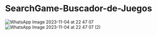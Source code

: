 # SearchGame-Buscador-de-Juegos


![WhatsApp Image 2023-11-04 at 22 47 07](https://github.com/CristhianSantacruz/SearchGame-Buscardor-de-Juegos/assets/117329019/0f4feb20-4985-445e-8970-0195e8b11ff7)
![WhatsApp Image 2023-11-04 at 22 47 07 (2)](https://github.com/CristhianSantacruz/SearchGame-Buscardor-de-Juegos/assets/117329019/c2284b0e-889f-4540-aca8-2e0e1c1dd604)
